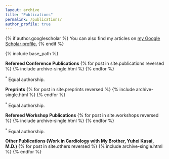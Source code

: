 ```yaml
---
layout: archive
title: "Publications"
permalink: /publications/
author_profile: true
---
```


{% if author.googlescholar %}
  You can also find my articles on <u><a href="{{author.googlescholar}}">my Google Scholar profile</a>.</u>
{% endif %}

{% include base_path %}


<b>Refereed Conference Publications</b>
{% for post in site.publications reversed %}
  {% include archive-single.html %}
{% endfor %}

<sup>*</sup> Equal authorship.


<b>Preprints</b>
{% for post in site.preprints reversed %}
  {% include archive-single.html %}
{% endfor %}

<sup>*</sup> Equal authorship.

<b>Refereed Workshop Publications</b>
{% for post in site.workshops reversed %}
  {% include archive-single.html %}
{% endfor %}

<sup>*</sup> Equal authorship.

<b>Other Publications (Work in Cardiology with My Brother, Yuhei Kasai, M.D.)</b>
{% for post in site.others reversed %}
  {% include archive-single.html %}
{% endfor %}

